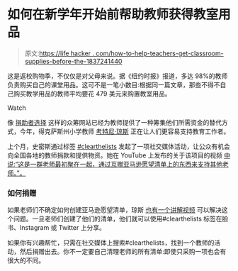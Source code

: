 # 如何在新学年开始前帮助教师获得教室用品

> 原文:[https://life hacker . com/how-to-help-teachers-get-classroom-supplies-before-the-1837241440](https://lifehacker.com/how-to-help-teachers-get-classroom-supplies-before-the-1837241440)

这是返校购物季，不仅仅是对父母来说。据《纽约时报》报道，多达 98%的教师负责购买自己的课堂用品。这可不是一笔小数目:根据同一篇文章，那些不得不自己购买教学用品的教师平均要花 479 美元来购置教室用品。

Watch

像 [捐助者选择](https://www.donorschoose.org/) 这样的众筹网站已经为教师提供了一种筹集他们所需资金的替代方式，今年，得克萨斯州小学教师 [考特尼·琼斯](https://twitter.com/support_a_teach) 正在让人们更容易支持教育工作者。

上个月，史密斯通过标签 [#clearthelists](https://twitter.com/search?q=%23clearthelists&src=recent_search_click) 发起了一项社交媒体活动，让公众有机会向全国各地的教师捐款和提供物资。她在 YouTube 上发布的关于该项目的视频 [中说:“这是一群老师最初聚在一起，通过互赠亚马逊愿望清单上的东西来支持其他老师。”。](https://www.youtube.com/watch?v=3ryzd-DmBh4)

### 如何捐赠

如果老师们不确定如何创建亚马逊愿望清单，琼斯 [也有一个讲解视频](https://www.youtube.com/watch?v=rHZuLyeoUFc&feature=youtu.be) 可以解决这个问题。一旦老师们创建了他们的清单，他们就可以使用#clearthelists 标签在脸书、Instagram 或 Twitter 上分享。

如果你有兴趣帮忙，只需在社交媒体上搜索#clearthelists，找到一个教师的活动，然后捐赠出去。你不一定要自己清理老师的所有清单:即使只采购一项也会有很大的不同。